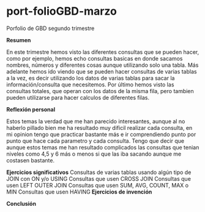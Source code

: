 # port-folioGBD-marzo
Porfolio de GBD segundo trimestre

**Resumen**

En este trimestre hemos visto las diferentes consultas que se pueden hacer, como por ejemplo,
hemos echo consultas basicas en donde sacamos nombres, números y diferentes cosas aunque 
utilizando solo una tabla.
Más adelante hemos ido viendo que se pueden hacer consultas de varias tablas a la vez, es 
decir utilizando los datos de varias tablas para sacar la información/consulta que necesitemos.
Por último hemos visto las consultas totales, que operan con los datos de la misma fila, pero 
tambien pueden utilizarse para hacer calculos de diferentes filas.

**Reflexión personal**

Estos temas la verdad que me han parecido interesantes, aunque al no haberlo pillado bien me 
ha resultado muy dificil realizar cada consulta, en mi opinion tengo que practicar bastante más
e ir comprendiendo punto por punto que hace cada parametro y cada consulta.
Tengo que decir que aunque estos temas me han resultado complicados las consultas que tenian niveles 
como 4,5 y 6 más o menos si que las iba sacando aunque me costasen bastante.

**Ejercicios significativos**
Consultas de varias tablas usando algún tipo de JOIN con ON y/o USING
Consultas que usen CROSS JOIN 
Consultas que usen LEFT OUTER JOIN
Consultas que usen SUM, AVG, COUNT, MAX o MIN
Consultas que usen HAVING
**Ejercicios de invención**

**Conclusión**
